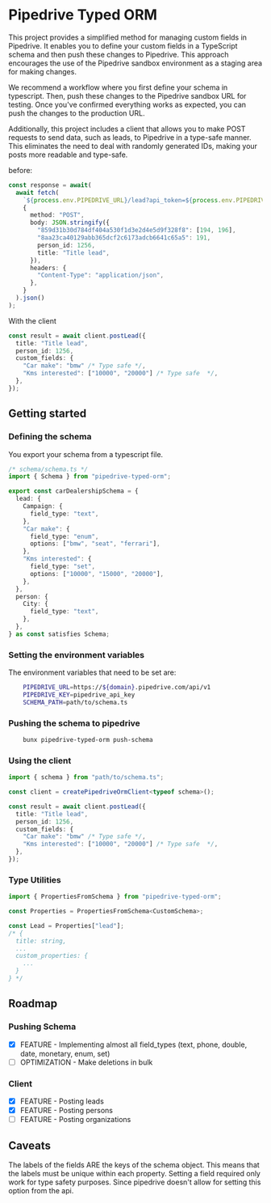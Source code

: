 # Pipedrive Typed ORM

This project provides a simplified method for managing custom fields in Pipedrive. It enables you to define your custom fields in a TypeScript schema and then push these changes to Pipedrive. This approach encourages the use of the Pipedrive sandbox environment as a staging area for making changes.

We recommend a workflow where you first define your schema in typescript. Then, push these changes to the Pipedrive sandbox URL for testing. Once you've confirmed everything works as expected, you can push the changes to the production URL.

Additionally, this project includes a client that allows you to make POST requests to send data, such as leads, to Pipedrive in a type-safe manner. This eliminates the need to deal with randomly generated IDs, making your posts more readable and type-safe.

before:

```ts
const response = await(
  await fetch(
    `${process.env.PIPEDRIVE_URL}/lead?api_token=${process.env.PIPEDRIVE_KEY}`,
    {
      method: "POST",
      body: JSON.stringify({
        "859d31b30d784df404a530f1d3e2d4e5d9f328f8": [194, 196],
        "8aa23ca40129abb365dcf2c6173adcb6641c65a5": 191,
        person_id: 1256,
        title: "Title lead",
      }),
      headers: {
        "Content-Type": "application/json",
      },
    }
  ).json()
);
```

With the client

```ts
const result = await client.postLead({
  title: "Title lead",
  person_id: 1256,
  custom_fields: {
    "Car make": "bmw" /* Type safe */,
    "Kms interested": ["10000", "20000"] /* Type safe  */,
  },
});
```

## Getting started

### Defining the schema

You export your schema from a typescript file.

```ts
/* schema/schema.ts */
import { Schema } from "pipedrive-typed-orm";

export const carDealershipSchema = {
  lead: {
    Campaign: {
      field_type: "text",
    },
    "Car make": {
      field_type: "enum",
      options: ["bmw", "seat", "ferrari"],
    },
    "Kms interested": {
      field_type: "set",
      options: ["10000", "15000", "20000"],
    },
  },
  person: {
    City: {
      field_type: "text",
    },
  },
} as const satisfies Schema;
```

### Setting the environment variables

The environment variables that need to be set are:

```sh
    PIPEDRIVE_URL=https://${domain}.pipedrive.com/api/v1
    PIPEDRIVE_KEY=pipedrive_api_key
    SCHEMA_PATH=path/to/schema.ts
```

### Pushing the schema to pipedrive

```sh
    bunx pipedrive-typed-orm push-schema
```

### Using the client

```ts
import { schema } from "path/to/schema.ts";

const client = createPipedriveOrmClient<typeof schema>();

const result = await client.postLead({
  title: "Title lead",
  person_id: 1256,
  custom_fields: {
    "Car make": "bmw" /* Type safe */,
    "Kms interested": ["10000", "20000"] /* Type safe  */,
  },
});
```

### Type Utilities

```ts
import { PropertiesFromSchema } from "pipedrive-typed-orm";

const Properties = PropertiesFromSchema<CustomSchema>;

const Lead = Properties["lead"];
/* {
  title: string,
  ...
  custom_properties: {
    ...
  }
} */
```

## Roadmap

### Pushing Schema

- [x] FEATURE - Implementing almost all field_types (text, phone, double, date, monetary, enum, set)
- [ ] OPTIMIZATION - Make deletions in bulk

### Client

- [x] FEATURE - Posting leads
- [x] FEATURE - Posting persons
- [ ] FEATURE - Posting organizations

## Caveats

The labels of the fields ARE the keys of the schema object. This means that the labels must be unique within each property.
Setting a field required only work for type safety purposes. Since pipedrive doesn't allow for setting this option from the api.
